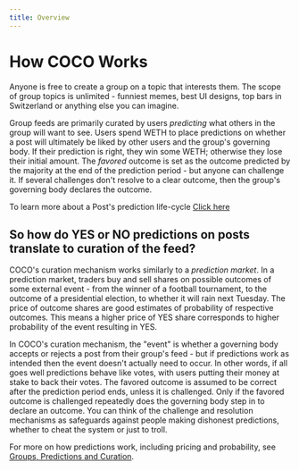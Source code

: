 ```yaml
---
title: Overview
---
```


# How COCO Works

Anyone is free to create a group on a topic that interests them. The scope of group topics is unlimited - funniest memes, best UI designs, top bars in Switzerland or anything else you can imagine.

Group feeds are primarily curated by users _predicting_ what others in the group will want to see. Users spend WETH to place predictions on whether a post will ultimately be liked by other users and the group's governing body. If their prediction is right, they win some WETH; otherwise they lose their initial amount. The _favored_ outcome is set as the outcome predicted by the majority at the end of the prediction period - but anyone can challenge it. If several challenges don't resolve to a clear outcome, then the group's governing body declares the outcome.

To learn more about a Post's prediction life-cycle [Click here](/more-about-coco/post-lifecycle)

## So how do YES or NO predictions on posts translate to curation of the feed?

COCO's curation mechanism works similarly to a _prediction market_. In a prediction market, traders buy and sell shares on possible outcomes of some external event - from the winner of a football tournament, to the outcome of a presidential election, to whether it will rain next Tuesday. The price of outcome shares are good estimates of probability of respective outcomes. This means a higher price of YES share corresponds to higher probability of the event resulting in YES.

In COCO's curation mechanism, the "event" is whether a governing body accepts or rejects a post from their group's feed - but if predictions work as intended then the event doesn't actually need to occur. In other words, if all goes well predictions behave like votes, with users putting their money at stake to back their votes. The favored outcome is assumed to be correct after the prediction period ends, unless it is challenged. Only if the favored outcome is challenged repeatedly does the governing body step in to declare an outcome. You can think of the challenge and resolution mechanisms as safeguards against people making dishonest predictions, whether to cheat the system or just to troll.

For more on how predictions work, including pricing and probability, see [Groups, Predictions and Curation](/more-about-coco/groups-predictions-curation).
